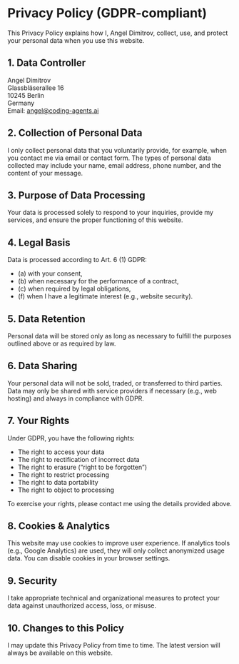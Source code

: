 # Privacy Policy (GDPR-compliant)

This Privacy Policy explains how I, Angel Dimitrov, collect, use, and protect your personal data when you use this website.  

## 1. Data Controller  
Angel Dimitrov  
Glassbläserallee 16  
10245 Berlin  
Germany  
Email: angel@coding-agents.ai  

## 2. Collection of Personal Data  
I only collect personal data that you voluntarily provide, for example, when you contact me via email or contact form. The types of personal data collected may include your name, email address, phone number, and the content of your message.  

## 3. Purpose of Data Processing  
Your data is processed solely to respond to your inquiries, provide my services, and ensure the proper functioning of this website.  

## 4. Legal Basis  
Data is processed according to Art. 6 (1) GDPR:  
- (a) with your consent,  
- (b) when necessary for the performance of a contract,  
- (c) when required by legal obligations,  
- (f) when I have a legitimate interest (e.g., website security).  

## 5. Data Retention  
Personal data will be stored only as long as necessary to fulfill the purposes outlined above or as required by law.  

## 6. Data Sharing  
Your personal data will not be sold, traded, or transferred to third parties. Data may only be shared with service providers if necessary (e.g., web hosting) and always in compliance with GDPR.  

## 7. Your Rights  
Under GDPR, you have the following rights:  
- The right to access your data  
- The right to rectification of incorrect data  
- The right to erasure (“right to be forgotten”)  
- The right to restrict processing  
- The right to data portability  
- The right to object to processing  

To exercise your rights, please contact me using the details provided above.  

## 8. Cookies & Analytics  
This website may use cookies to improve user experience. If analytics tools (e.g., Google Analytics) are used, they will only collect anonymized usage data. You can disable cookies in your browser settings.  

## 9. Security  
I take appropriate technical and organizational measures to protect your data against unauthorized access, loss, or misuse.  

## 10. Changes to this Policy  
I may update this Privacy Policy from time to time. The latest version will always be available on this website.
